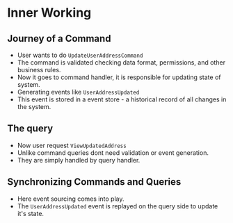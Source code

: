 # Inner Working

## Journey of a Command
* User wants to do `UpdateUserAddressCommand`
* The command is validated checking data format, permissions, and other business rules. 
* Now it goes to command handler, it is responsible for updating state of system. 
* Generating events like `UserAddressUpdated` 
* This event is stored in a event store - a historical record of all changes in the system. 

## The query
* Now user request `ViewUpdatedAddress`
* Unlike command queries dont need validation or event generation. 
* They are simply handled by query handler. 

## Synchronizing Commands and Queries
* Here event sourcing comes into play. 
* The `UserAddressUpdated` event is replayed on the query side to update it's state. 